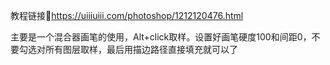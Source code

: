 教程链接🔗https://uiiiuiii.com/photoshop/1212120476.html

主要是一个混合器画笔的使用，Alt+click取样。设置好画笔硬度100和间距0，不要勾选对所有图层取样，最后用描边路径直接填充就可以了